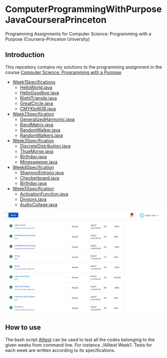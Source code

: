 # ComputerProgrammingWithPurposeJavaCourseraPrinceton
Programming Assignments for Computer Science: Programming with a Purpose (Coursera-Princeton University)

## Introduction
This repository contains my solutions to the programming assignment in the course [Computer Science: Programming with a Purpose](https://www.coursera.org/learn/cs-programming-java)

<ul>
<li><a href="https://github.com/YagmurGULEC/ComputerProgrammingWithPurposeJavaCourseraPrinceton/blob/main/Week1">Week1</a><a href="https://coursera.cs.princeton.edu/introcs/assignments/hello/specification.php">Specifications</a>
<ul>
<li> <a href="https://github.com/YagmurGULEC/ComputerProgrammingWithPurposeJavaCourseraPrinceton/blob/main/Week1/HelloWorld.java">HelloWorld.java</a> </li>
<li> <a href="https://github.com/YagmurGULEC/ComputerProgrammingWithPurposeJavaCourseraPrinceton/blob/main/Week1/HelloGoodbye.java">HelloGoodbye.java</a> </li>
<li> <a href="https://github.com/YagmurGULEC/ComputerProgrammingWithPurposeJavaCourseraPrinceton/blob/main/Week1/RightTriangle.java">RightTriangle.java</a> </li>
<li> <a href="https://github.com/YagmurGULEC/ComputerProgrammingWithPurposeJavaCourseraPrinceton/blob/main/Week1/GreatCircle.java">GreatCircle.java</a> </li>
<li> <a href="https://github.com/YagmurGULEC/ComputerProgrammingWithPurposeJavaCourseraPrinceton/blob/main/Week1/CMYKtoRGB.java">CMYKtoRGB.java</a> </li>
</ul>
</li>

<li><a href="https://github.com/YagmurGULEC/ComputerProgrammingWithPurposeJavaCourseraPrinceton/blob/main/Week2">Week2</a><a href="https://coursera.cs.princeton.edu/introcs/assignments/loops/specification.php">Specification</a>
<ul>
<li> <a href="https://github.com/YagmurGULEC/ComputerProgrammingWithPurposeJavaCourseraPrinceton/blob/main/Week2/GeneralizedHarmonic.java">GeneralizedHarmonic.java</a> </li>
<li> <a href="https://github.com/YagmurGULEC/ComputerProgrammingWithPurposeJavaCourseraPrinceton/blob/main/Week2/BandMatrix.java">BandMatrix.java</a> </li>
<li> <a href="https://github.com/YagmurGULEC/ComputerProgrammingWithPurposeJavaCourseraPrinceton/blob/main/Week2/RandomWalker.java">RandomWalker.java</a> </li>
<li> <a href="https://github.com/YagmurGULEC/ComputerProgrammingWithPurposeJavaCourseraPrinceton/blob/main/Week2/RandomWalkers.java">RandomWalkers.java</a> </li>
 </ul>
</li>
<li><a href="https://github.com/YagmurGULEC/ComputerProgrammingWithPurposeJavaCourseraPrinceton/blob/main/Week3">Week3</a><a href="https://coursera.cs.princeton.edu/introcs/assignments/arrays/specification.php">Specification</a>
<ul>
<li> <a href="https://github.com/YagmurGULEC/ComputerProgrammingWithPurposeJavaCourseraPrinceton/blob/main/Week3/DiscreteDistribution.java">DiscreteDistribution.java</a> </li>
<li> <a href="https://github.com/YagmurGULEC/ComputerProgrammingWithPurposeJavaCourseraPrinceton/blob/main/Week3/ThueMorse.java">ThueMorse.java</a> </li>
<li> <a href="https://github.com/YagmurGULEC/ComputerProgrammingWithPurposeJavaCourseraPrinceton/blob/main/Week3/Birthday.java">Birthday.java</a> </li>
<li> <a href="https://github.com/YagmurGULEC/ComputerProgrammingWithPurposeJavaCourseraPrinceton/blob/main/Week3/Minesweeper.java">Minesweeper.java </a> </li>
</ul></li>

<li><a href="https://github.com/YagmurGULEC/ComputerProgrammingWithPurposeJavaCourseraPrinceton/blob/main/Week4">Week4</a><a href="https://coursera.cs.princeton.edu/introcs/assignments/io/specification.php">Specification</a>
<ul>
<li> <a href="https://github.com/YagmurGULEC/ComputerProgrammingWithPurposeJavaCourseraPrinceton/blob/main/Week4/ShannonEntropy.java">ShannonEntropy.java</a> </li>
<li> <a href="https://github.com/YagmurGULEC/ComputerProgrammingWithPurposeJavaCourseraPrinceton/blob/main/Week4/Checkerboard.java">Checkerboard.java</a> </li>
<li> <a href="https://github.com/YagmurGULEC/ComputerProgrammingWithPurposeJavaCourseraPrinceton/blob/main/Week4/WorldMap.java">Birthday.java</a> </li>
</ul></li>
<li><a href="https://github.com/YagmurGULEC/ComputerProgrammingWithPurposeJavaCourseraPrinceton/blob/main/Week5">Week5</a><a href="https://coursera.cs.princeton.edu/introcs/assignments/functions/specification.php">Specification</a>
<ul>
<li> <a href="https://github.com/YagmurGULEC/ComputerProgrammingWithPurposeJavaCourseraPrinceton/blob/main/Week5/ActivationFunction.java">ActivationFunction.java</a> </li>
<li> <a href="https://github.com/YagmurGULEC/ComputerProgrammingWithPurposeJavaCourseraPrinceton/blob/main/Week5/Divisors.java">Divisors.java</a> </li>
<li> <a href="https://github.com/YagmurGULEC/ComputerProgrammingWithPurposeJavaCourseraPrinceton/blob/main/Week5/AudioCollage.java">AudioCollage.java</a> </li>
</ul></li>
</ul>

<img title="" alt="" src="https://github.com/YagmurGULEC/ComputerProgrammingWithPurposeJavaCourseraPrinceton/blob/main/Grades_1.png"> 

## How to use
The bash script <a href="https://github.com/YagmurGULEC/ComputerProgrammingWithPurposeJavaCourseraPrinceton/blob/main/Alltest">Alltest</a> can be used to test all the codes belonging to the given weeks from command line. For instance ./Alltest Week1. Tests for each week are written according to its specifications.




